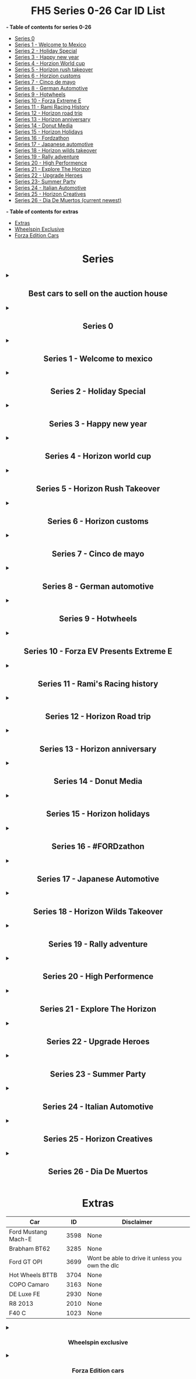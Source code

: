 <h1 align="center"> FH5 Series 0-26 Car ID List</h1>

**- Table of contents for series 0-26**

* [Series 0](#series-0)
* [Series 1 - Welcome to Mexico](#series-1---welcome-to-mexico)
* [Series 2 - Holiday Special](#series-2---holiday-special)
* [Series 3 - Happy new year](#series-3---happy-new-year)
* [Series 4 - Horzion World cup](#series-4---horizon-world-cup)
* [Series 5 - Horizon rush takeover](#series-5---horizon-rush-takeover)
* [Series 6 - Horzion customs](#series-6---horizon-customs)
* [Series 7 - Cinco de mayo](#series-7---cinco-de-mayo)
* [Series 8 - German Automotive](#series-8---german-automotive)
* [Series 9 - Hotwheels](#series-9---hotwheels)
* [Series 10 - Forza Extreme E](#series-10---forza-ev-presents-extreme-e)
* [Series 11 - Rami Racing History](#series-11---ramis-racing-history)
* [Series 12 - Horizon road trip](#series-12---horizon-road-trip)
* [Series 13 - Horizon anniversary](#series-13---horizon-anniversary)
* [Series 14 - Donut Media](#series-14---donut-media)
* [Series 15 - Horizon Holidays](#series-15---horizon-holidays)
* [Series 16 - Fordzathon](#series-16---fordzathon)
* [Series 17 - Japanese automotive](#series-17---japanese-automotive)
* [Series 18 - Horizon wilds takeover](#series-18---horizon-wilds-takeover)
* [Series 19 - Rally adventure](#series-19---rally-adventure)
* [Series 20 - High Performence](#series-20---High-Performence)
* [Series 21 - Explore The Horizon](#Series-21---Explore-The-Horizon)
* [Series 22 - Upgrade Heroes](#Series-22---Upgrade-Heroes)
* [Series 23- Summer Party](#Series-23---Summer-Party)
* [Series 24 - Italian Automotive](#Series-24---Italian-Automotive)
* [Series 25 - Horizon Creatives](#Series-25---Horizon-Creatives)
* [Series 26 - Dia De Muertos (current newest)](#Series-26---Dia-De-Muertos)

**- Table of contents for extras**

* [Extras](#extras)
* [Wheelspin Exclusive](#Wheelspin-exclusive)
* [Forza Edition Cars](#forza-edition-cars)


<h1 align="center"> Series</h1>

<details>
<summary><h2 align="center">Best cars to sell on the auction house</h2></summary>

| CAR                               | ID   |
|-----------------------------------|------|
| Ferrari 599XX                     | 1171 |
| Koenigsegg Agera                  | 1397 |
| Hoonigan Gymkhana 10 Hoonicorn V2 | 3006 |
| Italdesign Zerouno                | 3194 |
| BMW M4 Competition Coupe          | 3645 |
| Lamborghini Huracan STO           | 3672 |

</details>



<details>
<summary><h2 align="center">Series 0</h2></summary>

| Car                    | ID   |
|------------------------|------|
| Honda NSX-R GT         | 569  |
| Honda Civic Coupe 2016 | 3069 |

</details>



<details>
<summary><h2 align="center">Series 1 - Welcome to mexico</h2></summary>

| Car                               | ID   |
|-----------------------------------|------|
| DeLorean DMC-12                   | 1270 |
| Hoonigan Gymkhana 10 Hoonicorn V2 | 3006 |
| Italdesign Zerouno                | 3194 |
| Raesr Tachyon Speed               | 3196 |

</details>



<details>
<summary><h2 align="center">Series 2 - Holiday Special</h2></summary>

| Car                                 | ID   |
|-------------------------------------|------|
| Lamborghini Aventador SVJ           | 3289 |
| Mercedes AMG E63 S                  | 3250 |
| Maserati 8CTF                       | 2068 |
| Ferrari 599 GTO                     | 1319 |
| Lamborghini Gallardo Spyder LP570-4 | 1601 |
| Peel Trident                        | 3005 |
| Peel P50 (Secret Santa)             | 2987 |
| Ferrari 575M Mararello              | 257  |

</details>



<details>
<summary><h2 align="center">Series 3 - Happy new year</h2></summary>

| Car                            | ID   |
|--------------------------------|------|
| Zenvo ST1                      | 2474 |
| Toyota Celica Sport            | 295  |
| Donkervoort GTO                | 2105 |
| Toyota Land Cruser Arctic AT37 | 2743 |
| Toyota 4Runner TRD Pro AT38    | 3373 |
| Jaguar XKR-S GT                | 2235 |
| Vauxhall Lotus Carlton         | 291  |

</details>



<details>
<summary><h2 align="center">Series 4 - Horizon world cup</h2></summary>

| Car                 | ID   |
|---------------------|------|
| Nio EP9             | 3366 |
| Wuling Sunshine     | 3548 |
| Porsche 911 GT3 RS4 | 2297 |
| MG MG3              | 2173 |

</details>



<details>
<summary><h2 align="center">Series 5 - Horizon Rush Takeover</h2></summary>

| Car               | ID   |
|-------------------|------|
| Mini Cooper S FE  | 2699 |
| KTM X-Bow GT4     | 3035 |
| Noble M600        | 1253 |
| Nissan GT-R Nismo | 3622 |

</details>



<details>
<summary><h2 align="center">Series 6 - Horizon customs</h2></summary>

| Car                 | ID   |
|---------------------|------|
| Ascari KZ1R         | 1451 |
| McLaren 765LT       | 3482 |
| ATS GT              | 3195 |
| McLaren 650S Spider | 3087 |

</details>



<details>
<summary><h2 align="center">Series 7 - Cinco de mayo</h2></summary>

| Car                   | ID   |
|-----------------------|------|
| Ferrari SF90 Stradale | 3595 |
| Ferrari 250 GT        | 1578 |
| Ferrari California T  | 2194 |
| Ferrari 512 TR        | 255  |
| Ferrari F8 Tributo    | 3367 |

</details>



<details>
<summary><h2 align="center">Series 8 - German automotive</h2></summary>

| Car                 | ID   |
|---------------------|------|
| Porsche 959         | 269  |
| Porsche 911 GT3 '21 | 3667 |
| Merc-AMG GT S       | 2242 |
| Audi RS 4 Avant '18 | 3318 |
| M3 GTS              | 1598 |

</details>



<details>
<summary><h2 align="center">Series 9 - Hotwheels</h2></summary>

| Car                     | ID   |
|-------------------------|------|
| Lamborghini Aventador J | 1583 |
| Plymouth Barracuda      | 281  |
| Dodge Coronet Super Bee | 1352 |

</details>



<details>
<summary><h2 align="center">Series 10 - Forza EV Presents Extreme E</h2></summary>

| Car                              | ID   |
|----------------------------------|------|
| 58 Extreme E                     | 3727 |
| 42 Extreme E                     | 3711 |
| 44 Extreme E                     | 3712 |
| 23 Extreme E                     | 3710 |
| 5  Extreme E                     | 3713 |
| 55 Extreme E                     | 3714 |
| 22 Extreme E                     | 3709 |
| 6  Extreme E                     | 3715 |
| 125 Extreme E                    | 3708 |
| Porsche 23 917                   | 2869 |
| Porsche Guntherwerks             | 3160 |
| Porsche Emory 356 C              | 3150 |
| Porsche 911 Reimagined by Singer | 3248 |

</details>



<details>
<summary><h2 align="center">Series 11 - Rami's Racing history</h2></summary>

| Car                      | ID   |
|--------------------------|------|
| BMW M4 Competition Coupe | 3645 |
| Porsche 550A Spyder      | 1281 |
| HDT Commodore Group A    | 2584 |
| Subary Legacy RS         | 1382 |
| Xpeng P7                 | 3547 |

</details>



<details>
<summary><h2 align="center">Series 12 - Horizon Road trip</h2></summary>

| Car                  | ID   |
|----------------------|------|
| Audi RS E-Tron GT    | 3359 |
| Bentley Turbo R      | 3172 |
| Audi RS 7 Sportsback | 3584 |
| Link & Co 21         | 3677 |
| Nissan Sentra Nismo  | 2874 |

</details>



<details>
<summary><h2 align="center">Series 13 - Horizon anniversary</h2></summary>

| Car                   | ID   |
|-----------------------|------|
| Ferrari 599XX         | 1171 |
| Koenigsegg Agera 2011 | 1397 |
| Eagle Speedster       | 2908 |
| Aston Martin One-77   | 1181 |

</details>



<details>
<summary><h2 align="center">Series 14 - Donut Media</h2></summary>

| Car                       | ID   |
|---------------------------|------|
| Lynk & Co 20              | 3552 |
| Morris Traveller          | 3142 |
| Ford Super Deluxe Wagon   | 2504 |
| Morris Series II Traveler | 3116 |

</details>



<details>
<summary><h2 align="center">Series 15 - Horizon holidays</h2></summary>

| Car                                      | ID   |
|------------------------------------------|------|
| AMC Javelin                              | 1267 |
| Plymouth Fury                            | 2216 |
| Cadillac XTS Limousine                   | 2128 |
| AMC Rebel                                | 1572 |
| Lamborghini Sian Roadster (Secret Santa) | 3608 |

</details>



<details>
<summary><h2 align="center">Series 16 - #FORDzathon</h2></summary>

| Car                          | ID   |
|------------------------------|------|
| MG #20 MG6 Xpower            | 3537 |
| MG MG6 Xpower                | 3689 |
| Renault Clio R.S. 2010       | 1264 |
| Renault Megane RS 250 2010   | 1204 |
| Renault Clio R.S. 16 Concept | 3182 |

</details>



<details>
<summary><h2 align="center">Series 17 - Japanese Automotive</h2></summary>

| Car                    | ID   |
|------------------------|------|
| Nissan Z 2023          | 3620 |
| Toyota MR2 GT          | 398  |
| Toyota Sport 800       | 2469 |
| Mitsubishi Galant VR-4 | 1381 |

</details>



<details>
<summary><h2 align="center">Series 18 - Horizon Wilds Takeover</h2></summary>

| Car                 | ID   |
|---------------------|------|
| Nissan Safari Turbo | 2822 |
| Subaru Brat         | 2140 |
| Sierra 700          | 3665 |
| Audi S1             | 1478 |
| Gymkhana 9 RX       | 2648 |
| Honda Ridgeline     | 2745 |
| Polaris             | 3687 |

</details>



<details>
<summary><h2 align="center">Series 19 - Rally adventure</h2></summary>

| Car                           | ID   |
|-------------------------------|------|
| Alumicraft Trick Truck        | 3693 |
| Alumacraft Class 1 Buddy      | 3549 |
| Casey Currie Trophy Jeep      | 3603 |
| Hoonigan Scumbug              | 3553 |
| Jimco Hammerhead              | 3604 |
| Jumco Trophy Truck            | 3605 |
| Polaris Pro XP Factory Racing | 3686 |
| RJ Anderson Pro Truck         | 3662 |
| Ford F-150 Lightning          | 3692 |
| Ford Focus RS                 | 3670 |
| Cadillac CT5                  | 3720 |
| Cadillac CT4                  | 3719 |
| Rimac Nevera                  | 3625 |
| Lexus LC 500                  | 3520 |

</details>



<details>
<summary><h2 align="center">Series 20 - High Performence</h2></summary>

| Car                     | ID   |
|-------------------------|------|
| Lamborghini Huracan STO | 3672 |
| Porsche Mission R       | 3698 |
| Porsche #70 935         | 3214 |
| Audi RS6 Avant          | 3583 |

</details>



<details> 
<summary><h2 align="center">Series 21 - Explore The Horizon</h2></summary>

| Car                    | ID   |
|------------------------|------|
| Cupra Formentor V25    | 3746 |
| Cupra Tavascan concept | 3747 |
| Derbeti F-250          | 3439 |
| Ford F-150 XLT         | 3597 |
| Chevy K10              | 3590 |
| GMC Hummer             | 3722 |

</details>

<details> 
<summary><h2 align="center">Series 22 - Upgrade Heroes</h2></summary>

| Car                         | ID   |
|-----------------------------|------|
| Nissan Z Formula Drift #64  | 3744 |
| AMG GT Black Series         | 3616 |
| GMC Syclone                 | 1294 |
| GMC Typhoon                 | 1394 |
| SL65 Black Series           | 1090 |
| Nissan low car              | 3743 |
| Nissan high car             | 3742 |
| Nissan 240SX FD Donut Media | 3741 |
| Ford Supervan 3 Donut Media | 9007 |
| Barbie GMC                  | 3809 |
| Barbie Corvette             | 3808 |

</details>


<details> 
<summary><h2 align="center">Series 23 - Summer Party</h2></summary>

| CAR             | ID   |
|-----------------|------|
| Deberti Mustang | 3085 |
| XB falcon       | 1278 |
| Henessey Chevy  | 3284 |
| HW firebird     | 3706 |
| Firebird        | 1005 |
| Toyota GR86     | 3761 |

</details>

<details> 
<summary><h2 align="center">Series 24 - Italian Automotive</h2></summary>

| Car                             	| ID   	|
|---------------------------------	|------	|
| 1980 Abarth 131                 	| 1124 	|
| 2016 Abarth 659                 	| 2489 	|
| 2017 Abarth 124                 	| 2740 	|
| 1992 Alfa Romeo 155 Q4          	| 1393 	|
| 2007 Alfa Romeo 8C Competizione 	| 1032 	|
| 2014 Alfa Romeo 4C              	| 2038 	|
| 1982 Lancia 037                 	| 1295 	|
| 1986 Lancia Delta S4            	| 1661 	|

**DLC Required cars:**

| Car                                                     	| ID   	|
|---------------------------------------------------------	|------	|
| 2020 Ferrari Roma                                       	| 3594 	|
| 2022 Ferrari 296 GTB                                    	| 3724 	|
| 2019 Italdesign Davinci Concept                         	| 3320 	|
| 2018 Lamborghini #63 Squadra Corse Huracàn Super Trofeo 	| 3239 	|
| 2020 Lamborghini SC20                                   	| 3673 	|
| 2020 Lamborghini Essenza SCV12                          	| 3606 	|
| 2022 Lamborghini Huracàn Tecnica                        	| 3753 	|

</details>

<details> 
<summary><h2 align="center">Series 25 - Horizon Creatives</h2></summary>

| Car                    | Id   |
|------------------------|------|
| 1996 BMW 850CSi        | 1493 |
| 2021 BMW M3            | 3644 |
| 2022 BMW i4            | 3734 |
| 2022 BMW iX            | 3737 |
| 2022 Rivian R1S        | 3658 |
| 2022 Rivian R1T        | 3657 |
| 2023 BMW M2            | 3763 |
| 2024 Chevrolette E-Ray | 3771 |

</details>

<details> 
<summary><h2 align="center">Series 26 - Dia De Muertos</h2></summary>

| Car                    | Id   |
|------------------------|------|
| 2010 Nissan Tsuru      | 3810 |
| 2023 Meyers Manx 2.0   | 3795 |
| 2022 Ford Bronco Raptor| 3736 |
| 1951 Porsche #46       | 3111 |
| 2022 Volkswagen Golf R | 3533 |
| 2022 Porsche 718       | 3760 |
| 2020 KTM X-Bow GT2     | 3492 |
| 2019 Elemental RP1     | 3334 |

</details>

<h1 align="center"> Extras</h1>

| Car                         | ID   | Disclaimer                                      |
|-----------------------------|------|-------------------------------------------------|
| Ford Mustang Mach-E         | 3598 | None                                            |
| Brabham BT62                | 3285 | None                                            |
| Ford GT OPI                 | 3699 | Wont be able to drive it unless you own the dlc |
| Hot Wheels BTTB             | 3704 | None                                            |
| COPO Camaro                 | 3163 | None                                            |
| DE Luxe FE                  | 2930 | None                                            |
| R8 2013                     | 2010 | None                                            |
| F40 C                       | 1023 | None                                            |


<details>
<summary><h3 align="center">Wheelspin exclusive</h3></summary>

| Car                                                   | ID   |
|-------------------------------------------------------|------|
| Alpine 2017 A110                                      | 2973 |
| Audi 2013 R8 Coupe V10 Plus 5.2 Fsi Quattro           | 2010 |
| Bmw 2015 X6 M                                         | 2431 |
| Chevrolet 1970 Corvette ZR-1                          | 315  |
| Ferrari 1967 #24 Ferrari Spa 330 P4                   | 2793 |
| Ferrari 1969 Dino 246 GT                              | 326  |
| Ferrari 2013 458 Speciale                             | 2184 |
| Ford 1981 Fiesta XR2                                  | 2158 |
| Ford 2005 GT                                          | 348  |
| Ford 2017 N0.14 Rahal Letterman Lanigan Racing Fiesta | 2937 |
| Ford 2019 Ranger Raptor                               | 3174 |
| Hot Wheels 1969 Twin Mill                             | 2750 |
| Hot Wheels Ford F-5 Dually Custom Hot Rod             | 3252 |
| Hot Wheels Nash Metropolitan Custom                   | 3407 |
| Hot Wheels Ford Mustang                               | 2576 |
| Hot Wheels Rip Rod                                    | 2751 |
| Hotwheels 2Jetz                                       | 3405 |
| Hyundai 2019 Veloster N                               | 2872 |
| Jaguar 1993 XJ220                                     | 489  |
| Jaguar 2015 F-Type R Coupe                            | 2162 |
| Koenigsegg 2008 CCGT                                  | 1007 |
| Lamborghini 2010 Murcielago LP 670-4 SV               | 1173 |
| Mclaren 1993 F1                                       | 1314 |
| Mercedes-Amg 2018 E 63 S                              | 3250 |
| Meyers Manx                                           | 2416 |
| Mini 2013 X-Raid All4 Racing Countryman               | 2148 |
| Pagani 2016 Huayra BC                                 | 2647 |
| Porche 2018 Macan LPR Rally Raid                      | 3187 |
| Radical 2015 RXC Turbo                                | 2486 |
| Saleen 2004 S7                                        | 432  |
| Subaru 1998 Impreza 22B-STI Version                   | 363  |
| Toyota 1985 Sprinter Trueno Gt Apex                   | 455  |

</details>


<details> 
<summary><h3 align="center">Forza Edition cars</h3></summary>
  
| Car                                            | ID   |
|------------------------------------------------|------|
| BMW X5 M                                       | 3556 |
| Dodge Charger R/T                              | 3561 |
| Chevrolet 1953 Corvette                        | 3559 |
| Exomotive 2018 Exocet Off-Road                 | 3562 |
| Ford Racing Puma                               | 3564 |
| Lamborghini 2011 Sesto Elemento                | 2941 |
| Maserati Gran Turismo S                        | 3568 |
| Mercedes-Benz 1998 Amg Clk Gtr                 | 2948 |
| Mercedes-Benz 2015 #24 Tankpool24 Racing Truck | 2947 |
| Meyers 1971 Manx                               | 3570 |
| Morris 1953 Minor 1000                         | 2964 |
| Nissan 2003 Fairlady Z                         | 2951 |
| Pagani 2016 Huyara BC                          | 3572 |
| Pontiac 1987 Firebird Trans Am Gta             | 3573 |
| Porsche 911 GT3 RS                             | 3574 |
| Volkswagen Beetle                              | 3577 |

</details>
